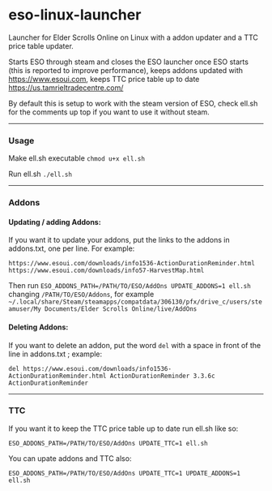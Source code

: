 # eso-linux-launcher
Launcher for Elder Scrolls Online on Linux with a addon updater and a TTC price table updater.

Starts ESO through steam and closes the ESO launcher once ESO starts (this is reported to improve performance), keeps addons updated with https://www.esoui.com, keeps TTC price table up to date https://us.tamrieltradecentre.com/

By default this is setup to work with the steam version of ESO, check ell.sh for the comments up top if you want to use it without steam.

---

### Usage

Make ell.sh executable `chmod u+x ell.sh`

Run ell.sh `./ell.sh`

---

### Addons

#### Updating / adding Addons:

If you want it to update your addons, put the links to the addons in addons.txt,
one per line. For example:

`https://www.esoui.com/downloads/info1536-ActionDurationReminder.html`  
`https://www.esoui.com/downloads/info57-HarvestMap.html`


Then run `ESO_ADDONS_PATH=/PATH/TO/ESO/AddOns UPDATE_ADDONS=1 ell.sh` changing `/PATH/TO/ESO/Addons`, for example `~/.local/share/Steam/steamapps/compatdata/306130/pfx/drive_c/users/steamuser/My Documents/Elder Scrolls Online/live/AddOns`


#### Deleting Addons:

If you want to delete an addon, put the word `del` with a space in front of the line in addons.txt ; example:

`del https://www.esoui.com/downloads/info1536-ActionDurationReminder.html ActionDurationReminder 3.3.6c ActionDurationReminder`

---

### TTC

If you want it to keep the TTC price table up to date run ell.sh like so:

`ESO_ADDONS_PATH=/PATH/TO/ESO/AddOns UPDATE_TTC=1 ell.sh`

You can upate addons and TTC also:

`ESO_ADDONS_PATH=/PATH/TO/ESO/AddOns UPDATE_TTC=1 UPDATE_ADDONS=1 ell.sh`


